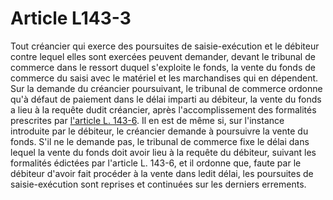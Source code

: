 # Article L143-3

Tout créancier qui exerce des poursuites de saisie-exécution et le débiteur contre lequel elles sont exercées peuvent demander, devant le tribunal de commerce dans le ressort duquel s'exploite le fonds, la vente du fonds de commerce du saisi avec le matériel et les marchandises qui en dépendent. Sur la demande du créancier poursuivant, le tribunal de commerce ordonne qu'à défaut de paiement dans le délai imparti au débiteur, la vente du fonds a lieu à la requête dudit créancier, après l'accomplissement des formalités prescrites par <a href='/affichCodeArticle.do?cidTexte=LEGITEXT000005634379&idArticle=LEGIARTI000006221072&dateTexte=&categorieLien=cid' title='Code de commerce - art. L143-6 (V)'>l'article L. 143-6</a>. Il en est de même si, sur l'instance introduite par le débiteur, le créancier demande à poursuivre la vente du fonds. S'il ne le demande pas, le tribunal de commerce fixe le délai dans lequel la vente du fonds doit avoir lieu à la requête du débiteur, suivant les formalités édictées par l'article L. 143-6, et il ordonne que, faute par le débiteur d'avoir fait procéder à la vente dans ledit délai, les poursuites de saisie-exécution sont reprises et continuées sur les derniers errements.